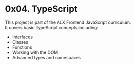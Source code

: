 # 0x04. TypeScript

This project is part of the ALX Frontend JavaScript curriculum.  
It covers basic TypeScript concepts including:
- Interfaces
- Classes
- Functions
- Working with the DOM
- Advanced types and namespaces
